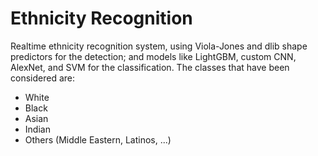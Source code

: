 # Ethnicity Recognition
Realtime ethnicity recognition system, using Viola-Jones and dlib shape predictors for the detection; and models like LightGBM, custom CNN, AlexNet, and SVM for the classification. The classes that have been considered are:
- White
- Black
- Asian
- Indian
- Others (Middle Eastern, Latinos, ...)

